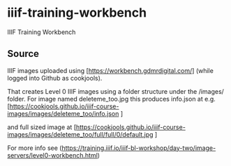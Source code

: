 # iiif-training-workbench
IIIF Training Workbench

## Source
IIIF images uploaded using [https://workbench.gdmrdigital.com/] (while logged into Github as cookjools).

That creates Level 0 IIIF images using a folder structure under the /images/ folder. For image named deleteme_too.jpg this produces info.json at e.g. [https://cookjools.github.io/iiif-course-images/images/deleteme_too/info.json ]

and full sized image at [https://cookjools.github.io/iiif-course-images/images/deleteme_too/full/full/0/default.jpg ]

For more info see (https://training.iiif.io/iiif-bl-workshop/day-two/image-servers/level0-workbench.html)

